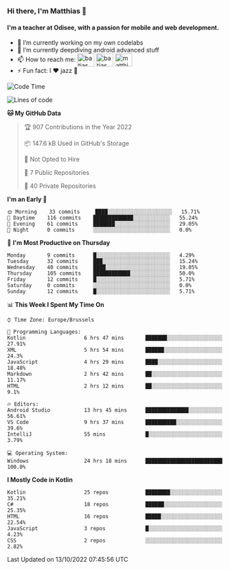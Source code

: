 ### Hi there, I'm Matthias 👋

#### I'm a teacher at Odisee, with a passion for mobile and web development.

- 🔭 I’m currently working on my own codelabs
- 🌱 I’m currently deepdiving android advanced stuff
- 📫 How to reach me: <a href="https://dev.to/batjas" target="_blank"><img align="center" src="https://raw.githubusercontent.com/rahuldkjain/github-profile-readme-generator/master/src/images/icons/Social/devto.svg" alt="batjas" height="30" width="40" /></a>
<a href="https://twitter.com/batjas" target="_blank"><img align="center" src="https://raw.githubusercontent.com/rahuldkjain/github-profile-readme-generator/master/src/images/icons/Social/twitter.svg" alt="batjas" height="30" width="40" /></a>
<a href="https://linkedin.com/in/matthiasdruwé" target="_blank"><img align="center" src="https://raw.githubusercontent.com/rahuldkjain/github-profile-readme-generator/master/src/images/icons/Social/linked-in-alt.svg" alt="matthiasdruwé" height="30" width="40" /></a>
- ⚡ Fun fact: I ❤ jazz 🎷


<!--START_SECTION:waka-->
![Code Time](http://img.shields.io/badge/Code%20Time-476%20hrs%208%20mins-blue)

![Lines of code](https://img.shields.io/badge/From%20Hello%20World%20I%27ve%20Written-229%20Thousand%20lines%20of%20code-blue)

**🐱 My GitHub Data** 

> 🏆 907 Contributions in the Year 2022
 > 
> 📦 147.6 kB Used in GitHub's Storage 
 > 
> 🚫 Not Opted to Hire
 > 
> 📜 7 Public Repositories 
 > 
> 🔑 40 Private Repositories  
 > 
**I'm an Early 🐤** 

```text
🌞 Morning    33 commits     ████░░░░░░░░░░░░░░░░░░░░░   15.71% 
🌆 Daytime    116 commits    █████████████░░░░░░░░░░░░   55.24% 
🌃 Evening    61 commits     ███████░░░░░░░░░░░░░░░░░░   29.05% 
🌙 Night      0 commits      ░░░░░░░░░░░░░░░░░░░░░░░░░   0.0%

```
📅 **I'm Most Productive on Thursday** 

```text
Monday       9 commits      █░░░░░░░░░░░░░░░░░░░░░░░░   4.29% 
Tuesday      32 commits     ███░░░░░░░░░░░░░░░░░░░░░░   15.24% 
Wednesday    40 commits     ████░░░░░░░░░░░░░░░░░░░░░   19.05% 
Thursday     105 commits    ████████████░░░░░░░░░░░░░   50.0% 
Friday       12 commits     █░░░░░░░░░░░░░░░░░░░░░░░░   5.71% 
Saturday     0 commits      ░░░░░░░░░░░░░░░░░░░░░░░░░   0.0% 
Sunday       12 commits     █░░░░░░░░░░░░░░░░░░░░░░░░   5.71%

```


📊 **This Week I Spent My Time On** 

```text
⌚︎ Time Zone: Europe/Brussels

💬 Programming Languages: 
Kotlin                   6 hrs 47 mins       ███████░░░░░░░░░░░░░░░░░░   27.91% 
XML                      5 hrs 54 mins       ██████░░░░░░░░░░░░░░░░░░░   24.3% 
JavaScript               4 hrs 29 mins       ████░░░░░░░░░░░░░░░░░░░░░   18.48% 
Markdown                 2 hrs 42 mins       ██░░░░░░░░░░░░░░░░░░░░░░░   11.17% 
HTML                     2 hrs 12 mins       ██░░░░░░░░░░░░░░░░░░░░░░░   9.1%

🔥 Editors: 
Android Studio           13 hrs 45 mins      ██████████████░░░░░░░░░░░   56.61% 
VS Code                  9 hrs 37 mins       ██████████░░░░░░░░░░░░░░░   39.6% 
IntelliJ                 55 mins             █░░░░░░░░░░░░░░░░░░░░░░░░   3.79%

💻 Operating System: 
Windows                  24 hrs 18 mins      █████████████████████████   100.0%

```

**I Mostly Code in Kotlin** 

```text
Kotlin                   25 repos            ████████░░░░░░░░░░░░░░░░░   35.21% 
C#                       18 repos            ██████░░░░░░░░░░░░░░░░░░░   25.35% 
HTML                     16 repos            █████░░░░░░░░░░░░░░░░░░░░   22.54% 
JavaScript               3 repos             █░░░░░░░░░░░░░░░░░░░░░░░░   4.23% 
CSS                      2 repos             ░░░░░░░░░░░░░░░░░░░░░░░░░   2.82%

```



 Last Updated on 13/10/2022 07:45:56 UTC
<!--END_SECTION:waka-->
